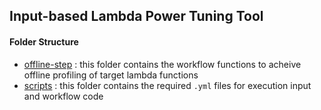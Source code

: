 ## Input-based Lambda Power Tuning Tool

#### Folder Structure
- [offline-step](./offline-step/) : this folder contains the workflow functions to acheive offline profiling of target lambda functions
- [scripts](./scripts/) : this folder contains the required `.yml` files for execution input and workflow code